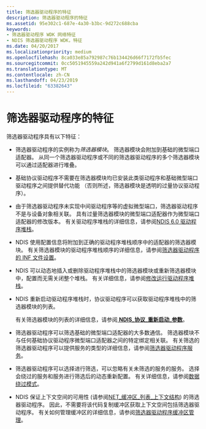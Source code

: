 ```yaml
---
title: 筛选器驱动程序的特征
description: 筛选器驱动程序的特征
ms.assetid: 95e302c1-687e-4a30-b3bc-9d272c688cba
keywords:
- 筛选器驱动程序 WDK 网络特征
- NDIS 筛选器驱动程序 WDK，特征
ms.date: 04/20/2017
ms.localizationpriority: medium
ms.openlocfilehash: 8ca033e85a792987c76b134426d66f7172fb5fec
ms.sourcegitcommit: 0cc5051945559a242d941a6f2799d161d8eba2a7
ms.translationtype: MT
ms.contentlocale: zh-CN
ms.lasthandoff: 04/23/2019
ms.locfileid: "63382643"
---
```

# <a name="filter-driver-characteristics"></a>筛选器驱动程序的特征





筛选器驱动程序具有以下特征：

-   筛选器驱动程序的实例称为*筛选器模块*。 筛选器模块会附加到基础的微型端口适配器。 从同一个筛选器驱动程序或不同的筛选器驱动程序的多个筛选器模块可以通过适配器进行堆叠。

-   基础协议驱动程序不需要在筛选器模块均已安装此类驱动程序和基础微型端口驱动程序之间提供替代功能 （否则所述，筛选器模块是透明的过量协议驱动程序）。

-   由于筛选器驱动程序未实现中间驱动程序等的虚拟微型端口，筛选器驱动程序不是与设备对象相关联。 具有过量筛选器模块的微型端口适配器作为微型端口适配器的修改版本。 有关驱动程序堆栈的详细信息，请参阅[NDIS 6.0 驱动程序堆栈](ndis-driver-stack.md)。

-   NDIS 使用配置信息将附加到正确的驱动程序堆栈顺序中的适配器的筛选器模块。 有关筛选器模块的驱动程序堆栈顺序的详细信息，请参阅[筛选器驱动程序的 INF 文件设置](inf-file-settings-for-filter-drivers.md)。

-   NDIS 可以动态地插入或删除驱动程序堆栈中的筛选器模块或重新筛选器模块中，配置而无需关闭整个堆栈。 有关详细信息，请参阅[修改运行驱动程序堆栈](modifying-a-running-driver-stack.md)。

-   NDIS 重新启动驱动程序堆栈时，协议驱动程序可以获取驱动程序堆栈中的筛选器模块的列表。

    有关筛选器模块的列表的详细信息，请参阅[ **NDIS\_协议\_重新启动\_参数**](https://msdn.microsoft.com/library/windows/hardware/ff566844)。

-   筛选器驱动程序可以筛选基础的微型端口适配器的大多数通信。 筛选器模块不与任何基础协议驱动程序微型端口适配器之间的特定绑定相关联。 有关筛选的筛选器驱动程序可以提供服务的类型的详细信息，请参阅[筛选器驱动程序服务](filter-driver-services.md)。

-   筛选器驱动程序可以选择进行筛选，可以忽略有关未筛选的服务的服务。 选择会绕过的服务和服务进行筛选后的动态重新配置。 有关详细信息，请参阅[数据绕过模式](data-bypass-mode.md)。

-   NDIS 保证上下文空间的可用性 (请参阅[NET\_缓冲区\_列表\_上下文结构](net-buffer-list-context-structure.md)) 的筛选器驱动程序。 因此，不需要将该代码复制缓冲区获取上下文空间包括筛选器驱动程序。 有关如何管理缓冲区的详细信息，请参阅[筛选器驱动程序缓冲区管理](filter-driver-buffer-management.md)。

 

 





